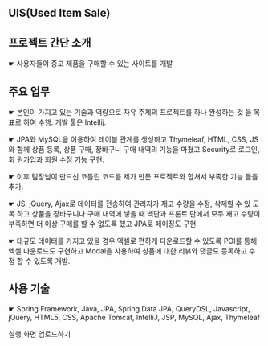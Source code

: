 ## UIS(Used Item Sale)

## 프로젝트 간단 소개
☛ 사용자들이 중고 제품을 구매할 수 있는 사이트를 개발

## 주요 업무
☛ 본인이 가지고 있는 기술과 역량으로 자유 주제의 프로젝트를 하나 완성하는 것
을 목표로 하여 수행. 개발 툴은 Intellij.

☛ JPA와 MySQL을 이용하여 테이블 관계를 생성하고 Thymeleaf, HTML, CSS, JS
와 함께 상품 등록, 상품 구매, 장바구니 구매 내역의 기능을 마쳤고 Security로 로그인, 회
원가입과 회원 수정 기능 구현.

☛ 이후 팀장님이 만드신 코틀린 코드를 제가 만든 프로젝트와 합쳐서 부족한 기능
들을 추가.

☛ JS, jQuery, Ajax로 데이터를 전송하여 관리자가 재고 수량을 수정, 삭제할 수 있
도록 하고 상품을 장바구니나 구매 내역에 넣을 때 백단과 프론트 단에서 모두 재고 수량이 
부족하면 더 이상 구매를 할 수 없도록 했고 JPA로 페이징도 구현. 

☛ 대규모 데이터를 가지고 있을 경우 엑셀로 편하게 다운로드할 수 있도록 POI를 
통해 엑셀 다운로드도 구현하고 Modal을 사용하여 상품에 대한 리뷰와 댓글도 등록하고 수정
할 수 있도록 개발.

## 사용 기술
☛ Spring Framework, Java, JPA, Spring Data JPA, QueryDSL, Javascript, 
jQuery, HTML5, CSS, Apache Tomcat, IntelliJ, JSP, MySQL, Ajax, Thymeleaf

실행 화면 업로드하기
